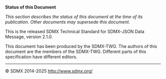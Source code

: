 **Status of this Document**

*This section describes the status of this document at the time of its publication.
Other documents may supersede this document.*

This is the released SDMX Technical Standard for SDMX-JSON Data Message, version 2.1.0.

This document has been produced by the SDMX-TWG. The authors of this document
are the members of the SDMX-TWG. Different parts of this specification have
different editors.

----

© SDMX 2014-2025 http://www.sdmx.org/
